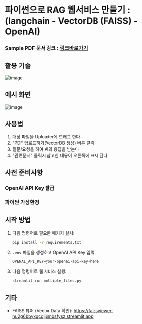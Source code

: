 
# 파이썬으로 RAG 웹서비스 만들기 : (langchain - VectorDB (FAISS) - OpenAI)

### Sample PDF 문서 링크 : [링크바로가기](https://www.molit.go.kr/USR/policyData/m_34681/dtl.jsp?search=&srch_dept_nm=&srch_dept_id=&srch_usr_nm=&srch_usr_titl=Y&srch_usr_ctnt=&search_regdate_s=&search_regdate_e=&psize=10&s_category=&p_category=&lcmspage=1&id=4765)

## 활용 기술
![image](https://github.com/user-attachments/assets/1fd16d1a-cf58-4922-b5db-be521110d0b0)

## 예시 화면

![image](https://github.com/user-attachments/assets/a6a2f9fe-029e-4808-a153-712d528bad09)

## 사용법
1. 대상 파일을 Uploader에 드래그 한다
2. "PDF 업로드하기(VectorDB 생성) 버튼 클릭
3. 질문/요청을 하여 AI의 응답을 받는다
4. "관련문서" 클릭시 참고한 내용이 오른쪽에 표시 된다

## 사전 준비사항
### OpenAI API Key 발급
### 파이썬 가상환경

## 시작 방법  

1. 다음 명령어로 필요한 패키지 설치:
    ```bash
    pip install -r requirements.txt
    ```
2. `.env` 파일을 생성하고 OpenAI API Key 입력:
    ```
    OPENAI_API_KEY=your-openai-api-key-here
    ```
3. 다음 명령어로 웹 서비스 실행:
    ```bash
    streamlit run multiple_files.py    
    ```



## 기타
- FAISS 뷰어 (Vector Data 확인): https://faissviewer-hu2g6bbyxgcdjjumbsfysz.streamlit.app
